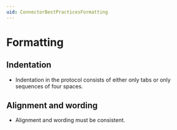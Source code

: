 ```yaml
---
uid: ConnectorBestPracticesFormatting
---
```


# Formatting

## Indentation

- Indentation in the protocol consists of either only tabs or only sequences of four spaces.

## Alignment and wording

- Alignment and wording must be consistent.
